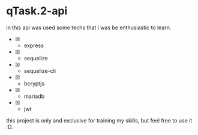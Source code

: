 # qTask.2-api

in this api was used some techs that i was be enthusiastic to learn.

- [x] - express
- [x] - sequelize
- [x] - sequelize-cli
- [x] - bcryptjs
- [x] - mariadb
- [x] - jwt

this project is only and exclusive for training my skills, but feel free to use it :D.
